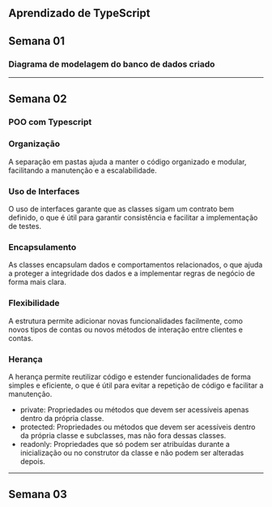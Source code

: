  ## Aprendizado de TypeScript

 ## Semana 01

### Diagrama de modelagem do banco de dados criado

---

## Semana 02

### POO com Typescript

### Organização
A separação em pastas ajuda a manter o código organizado e modular, facilitando a manutenção e a escalabilidade.

### Uso de Interfaces
O uso de interfaces garante que as classes sigam um contrato bem definido, o que é útil para garantir consistência e facilitar a implementação de testes.

### Encapsulamento
As classes encapsulam dados e comportamentos relacionados, o que ajuda a proteger a integridade dos dados e a implementar regras de negócio de forma mais clara.

### Flexibilidade
A estrutura permite adicionar novas funcionalidades facilmente, como novos tipos de contas ou novos métodos de interação entre clientes e contas.

### Herança
A herança permite reutilizar código e estender funcionalidades de forma simples e eficiente, o que é útil para evitar a repetição de código e facilitar a manutenção.

* private: Propriedades ou métodos que devem ser acessíveis apenas dentro da própria classe.
* protected: Propriedades ou métodos que devem ser acessíveis dentro da própria classe e subclasses, mas não fora dessas classes.
* readonly: Propriedades que só podem ser atribuídas durante a inicialização ou no construtor da classe e não podem ser alteradas depois.

---

## Semana 03